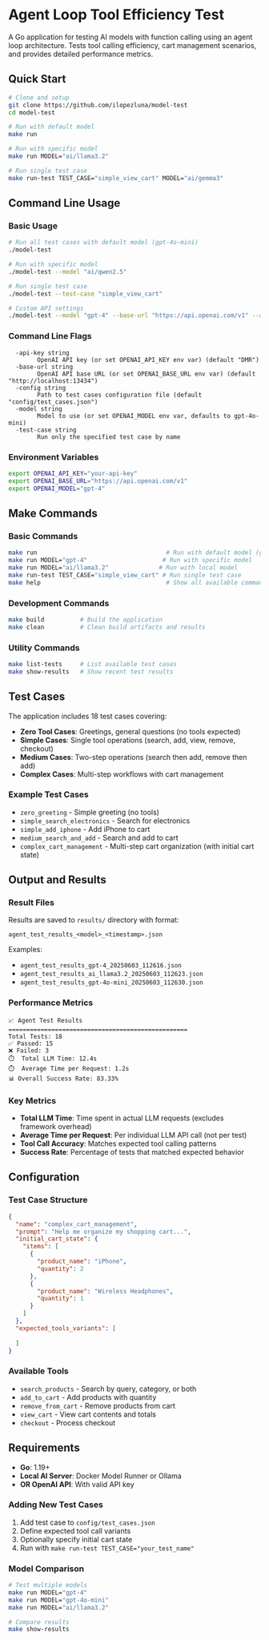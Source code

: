 # Agent Loop Tool Efficiency Test

A Go application for testing AI models with function calling using an agent loop architecture. Tests tool calling
efficiency, cart management scenarios, and provides detailed performance metrics.

## Quick Start

```bash
# Clone and setup
git clone https://github.com/ilopezluna/model-test
cd model-test

# Run with default model
make run

# Run with specific model
make run MODEL="ai/llama3.2"

# Run single test case
make run-test TEST_CASE="simple_view_cart" MODEL="ai/gemma3"
```

## Command Line Usage

### Basic Usage

```bash
# Run all test cases with default model (gpt-4o-mini)
./model-test

# Run with specific model
./model-test --model "ai/qwen2.5"

# Run single test case
./model-test --test-case "simple_view_cart"

# Custom API settings
./model-test --model "gpt-4" --base-url "https://api.openai.com/v1" --api-key "your-key"
```

### Command Line Flags

```
  -api-key string
        OpenAI API key (or set OPENAI_API_KEY env var) (default "DMR")
  -base-url string
        OpenAI API base URL (or set OPENAI_BASE_URL env var) (default "http://localhost:13434")
  -config string
        Path to test cases configuration file (default "config/test_cases.json")
  -model string
        Model to use (or set OPENAI_MODEL env var, defaults to gpt-4o-mini)
  -test-case string
        Run only the specified test case by name
```

### Environment Variables

```bash
export OPENAI_API_KEY="your-api-key"
export OPENAI_BASE_URL="https://api.openai.com/v1"
export OPENAI_MODEL="gpt-4"
```

## Make Commands

### Basic Commands

```bash
make run                                    # Run with default model (gpt-4o-mini)
make run MODEL="gpt-4"                     # Run with specific model
make run MODEL="ai/llama3.2"              # Run with local model
make run-test TEST_CASE="simple_view_cart" # Run single test case
make help                                   # Show all available commands
```

### Development Commands

```bash
make build          # Build the application
make clean          # Clean build artifacts and results
```

### Utility Commands

```bash
make list-tests     # List available test cases
make show-results   # Show recent test results
```

## Test Cases

The application includes 18 test cases covering:

- **Zero Tool Cases**: Greetings, general questions (no tools expected)
- **Simple Cases**: Single tool operations (search, add, view, remove, checkout)
- **Medium Cases**: Two-step operations (search then add, remove then add)
- **Complex Cases**: Multi-step workflows with cart management

### Example Test Cases

- `zero_greeting` - Simple greeting (no tools)
- `simple_search_electronics` - Search for electronics
- `simple_add_iphone` - Add iPhone to cart
- `medium_search_and_add` - Search and add to cart
- `complex_cart_management` - Multi-step cart organization (with initial cart state)

## Output and Results

### Result Files

Results are saved to `results/` directory with format:

```
agent_test_results_<model>_<timestamp>.json
```

Examples:

- `agent_test_results_gpt-4_20250603_112616.json`
- `agent_test_results_ai_llama3.2_20250603_112623.json`
- `agent_test_results_gpt-4o-mini_20250603_112630.json`

### Performance Metrics

```
📈 Agent Test Results
==================================================
Total Tests: 18
✅ Passed: 15
❌ Failed: 3
⏱️  Total LLM Time: 12.4s
⏱️  Average Time per Request: 1.2s
📊 Overall Success Rate: 83.33%
```

### Key Metrics

- **Total LLM Time**: Time spent in actual LLM requests (excludes framework overhead)
- **Average Time per Request**: Per individual LLM API call (not per test)
- **Tool Call Accuracy**: Matches expected tool calling patterns
- **Success Rate**: Percentage of tests that matched expected behavior

## Configuration

### Test Case Structure

```json
{
  "name": "complex_cart_management",
  "prompt": "Help me organize my shopping cart...",
  "initial_cart_state": {
    "items": [
      {
        "product_name": "iPhone",
        "quantity": 2
      },
      {
        "product_name": "Wireless Headphones",
        "quantity": 1
      }
    ]
  },
  "expected_tools_variants": [
    
  ]
}
```

### Available Tools

- `search_products` - Search by query, category, or both
- `add_to_cart` - Add products with quantity
- `remove_from_cart` - Remove products from cart
- `view_cart` - View cart contents and totals
- `checkout` - Process checkout

## Requirements

- **Go**: 1.19+
- **Local AI Server**: Docker Model Runner or Ollama
- **OR OpenAI API**: With valid API key

### Adding New Test Cases

1. Add test case to `config/test_cases.json`
2. Define expected tool call variants
3. Optionally specify initial cart state
4. Run with `make run-test TEST_CASE="your_test_name"`

### Model Comparison

```bash
# Test multiple models
make run MODEL="gpt-4"
make run MODEL="gpt-4o-mini"
make run MODEL="ai/llama3.2"

# Compare results
make show-results
```